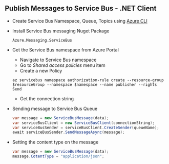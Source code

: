 ## Publish Messages to Service Bus - .NET Client
- Create Service Bus Namespace, Queue, Topics using [Azure CLI](../../1_CreateAzureServiceBusCLI.md)


- Install Service Bus messaging  Nuget Package
    ```
    Azure.Messaging.ServiceBus
    ```

- Get the Service Bus namespace from Azure Portal 
    - Navigate to Service Bus namespace
    - Go to *Shared access policies* menu item
    - Create a new Policy
    ```
    az servicebus namespace authorization-rule create --resource-group $resourceGroup --namespace $namespace --name publisher --rights Send
    ```
    - Get the connection string

- Sending message to Service Bus Queue
    ```csharp
    var message = new ServiceBusMessage(data);
    var serviceBusClient = new ServiceBusClient(connectionString);
    var serviceBusSender = serviceBusClient.CreateSender(queueName);
    await serviceBusSender.SendMessageAsync(message);
    ```

- Setting the content type on the message
    ```csharp
    var message = new ServiceBusMessage(data);
    message.CotentType = "application/json";
    ```